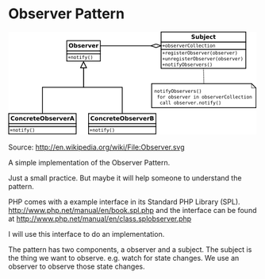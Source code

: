 Observer Pattern
===============

![Observer Pattern](https://raw.githubusercontent.com/JSchwehn/ObserverPattern/master/src/ObserverPattern/doc/observerPattern.png "Observer Pattern") 

Source: http://en.wikipedia.org/wiki/File:Observer.svg

A simple implementation of the Observer Pattern.

Just a small practice. But maybe it will help someone to understand the pattern.

PHP comes with a example interface in its Standard PHP Library (SPL). http://www.php.net/manual/en/book.spl.php
and the interface can be found at http://www.php.net/manual/en/class.splobserver.php

I will use this interface to do an implementation.

The pattern has two components, a observer and a subject. The subject is the thing we want to
observe. e.g. watch for state changes. We use an observer to observe those state changes.

